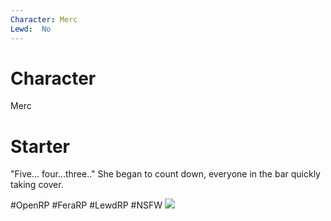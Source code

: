 ```yaml
---
Character: Merc
Lewd:  No
---
```

# Character
Merc

# Starter
"Five... four...three.." She began to count down, everyone in the bar quickly taking cover.
  
#OpenRP #FeraRP #LewdRP  #NSFW
![](d880154bb33ca89dd64aa481dc5fef56.jpg)